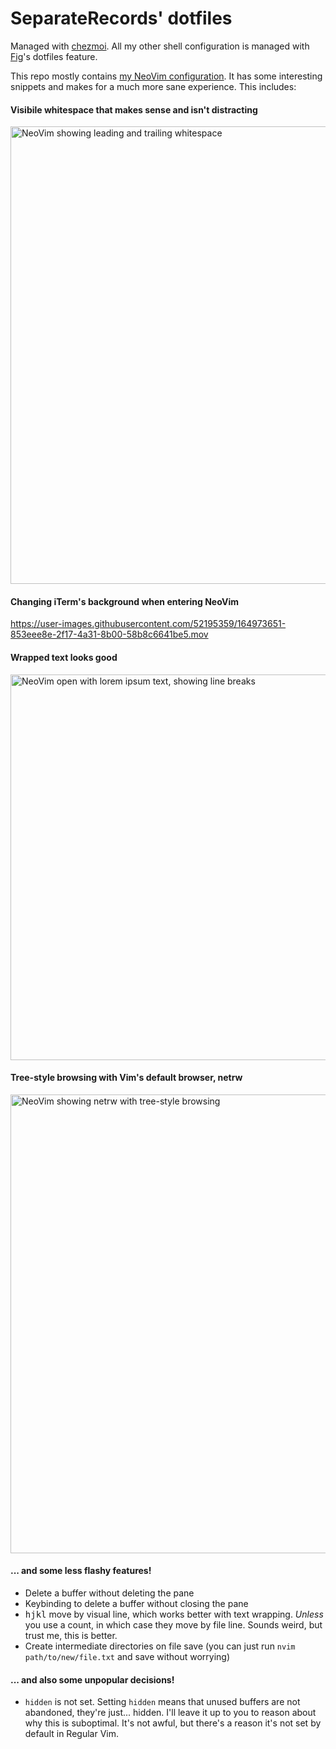 # SeparateRecords' dotfiles

Managed with [chezmoi](https://chezmoi.io). All my other shell configuration is managed with [Fig](https://fig.io)'s dotfiles feature.

This repo mostly contains [my NeoVim configuration](dot_config/nvim/init.vim). It has some interesting snippets and makes for a much more sane experience. This includes:

#### Visibile whitespace that makes sense and isn't distracting

<img width="732" alt="NeoVim showing leading and trailing whitespace" src="https://user-images.githubusercontent.com/52195359/164973890-7b9a2a30-9785-4bd5-9f73-3df239bcaef7.png">

#### Changing iTerm's background when entering NeoVim

https://user-images.githubusercontent.com/52195359/164973651-853eee8e-2f17-4a31-8b00-58b8c6641be5.mov

#### Wrapped text looks good

<img width="617" alt="NeoVim open with lorem ipsum text, showing line breaks" src="https://user-images.githubusercontent.com/52195359/164973765-f9f01c6d-e79d-429d-aec2-9bf7abc7ad56.png">

#### Tree-style browsing with Vim's default browser, netrw

  <img width="734" alt="NeoVim showing netrw with tree-style browsing" src="https://user-images.githubusercontent.com/52195359/164973810-107e5d79-d260-49c4-8665-1a43b523ee35.png">

#### ... and some less flashy features!

- Delete a buffer without deleting the pane
- Keybinding to delete a buffer without closing the pane
- <kbd>h</kbd><kbd>j</kbd><kbd>k</kbd><kbd>l</kbd> move by visual line, which works better with text wrapping. _Unless_ you use a count, in which case they move by file line. Sounds weird, but trust me, this is better.
- Create intermediate directories on file save (you can just run `nvim path/to/new/file.txt` and save without worrying)

#### ... and also some unpopular decisions!

- `hidden` is not set. Setting `hidden` means that unused buffers are not abandoned, they're just... hidden. I'll leave it up to you to reason about why this is suboptimal. It's not awful, but there's a reason it's not set by default in Regular Vim.
